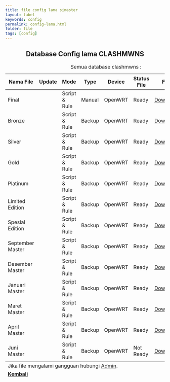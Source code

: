 ```yaml
---
title: file config lama simaster
layout: tabel
keywords: config
permalink: config-lama.html
folder: file
tags: [config]
---
```


<center><h2>Database Config lama CLASHMWNS</h2></center>

<div class="container">
  <div class="row">
    <div class="col-xs-12">
      <table summary="database clashmwns" class="table table-bordered table-hover dt-responsive">
        <caption class="text-center" target="blank">Semua database clashmwns :</caption>
        <thead>
          <tr>
            <th>Nama File</th>
            <th>Update</th>
            <th>Mode</th>
            <th>Type</th>
            <th>Device</th>
            <th>Status File</th>
            <th>File</th>
            <th>Youtube</th>
          </tr>
        </thead>
        <tbody>
          <tr>
            <td>Final</td>
            <td><span id="datetime"></span></td>
            <td>Script & Rule</td>
            <td>Manual</td>
            <td>OpenWRT</td>
            <td>Ready</td>
            <td><a href="https://safelink.id/OfMjQ0T" target="blank">Download</a></td>
            <td><a href="#" target="blank">Non Video</a></td>       
          </tr>
          <tr>
            <td>Bronze</td>
            <td><span id="datetime"></span></td>
            <td>Script & Rule</td>
            <td>Backup</td>
            <td>OpenWRT</td>
            <td>Ready</td>
            <td><a href="https://safelink.id/LQd1H" target="blank">Download</a></td>
            <td><a href="#" target="blank">Non Video</a></td>       
          </tr>
          <tr>
            <td>Silver</td>
            <td><span id="datetime"></span></td>
            <td>Script & Rule</td>
            <td>Backup</td>
            <td>OpenWRT</td>
            <td>Ready</td>
            <td><a href="https://safelink.id/FCxy9NIw" target="blank">Download</a></td>
            <td><a href="#" target="blank">Non Video</a></td>       
          </tr>
          <tr>
            <td>Gold</td>
            <td><span id="datetime"></span></td>
            <td>Script & Rule</td>
            <td>Backup</td>
            <td>OpenWRT</td>
            <td>Ready</td>
            <td><a href="https://safelink.id/UgxU" target="blank">Download</a></td>
            <td><a href="#" target="blank">Non Video</a></td>       
          </tr>
          <tr>
            <td>Platinum</td>
            <td><span id="datetime"></span></td>
            <td>Script & Rule</td>
            <td>Backup</td>
            <td>OpenWRT</td>
            <td>Ready</td>
            <td><a href="https://safelink.id/hspwwC" target="blank">Download</a></td>
            <td><a href="#" target="blank">Non Video</a></td>       
          </tr>
          <tr>
            <td>Limited Edition</td>
            <td><span id="datetime"></span></td>
            <td>Script & Rule</td>
            <td>Backup</td>
            <td>OpenWRT</td>
            <td>Ready</td>
            <td><a href="https://safelink.id/EdUq" target="blank">Download</a></td>
            <td><a href="#" target="blank">Non Video</a></td>       
          </tr>
          <tr>
            <td>Spesial Edition</td>
            <td><span id="datetime"></span></td>
            <td>Script & Rule</td>
            <td>Backup</td>
            <td>OpenWRT</td>
            <td>Ready</td>
            <td><a href="https://safelink.id/GyJeJ4eM" target="blank">Download</a></td>
            <td><a href="#" target="blank">Non Video</a></td>       
          </tr>
          <tr>
            <td>September Master</td>
            <td><span id="datetime"></span></td>
            <td>Script & Rule</td>
            <td>Backup</td>
            <td>OpenWRT</td>
            <td>Ready</td>
            <td><a href="https://safelink.id/xL2w" target="blank">Download</a></td>
            <td><a href="#" target="blank">Non Video</a></td>       
          </tr>
          <tr>
            <td>Desember Master</td>
            <td><span id="datetime"></span></td>
            <td>Script & Rule</td>
            <td>Backup</td>
            <td>OpenWRT</td>
            <td>Ready</td>
            <td><a href="https://safelink.id/QQCFgQ" target="blank">Download</a></td>
            <td><a href="#" target="blank">Non Video</a></td>       
          </tr>
          <tr>
            <td>Januari Master</td>
            <td><span id="datetime"></span></td>
            <td>Script & Rule</td>
            <td>Backup</td>
            <td>OpenWRT</td>
            <td>Ready</td>
            <td><a href="https://safelink.id/M5ms" target="blank">Download</a></td>
            <td><a href="#" target="blank">Non Video</a></td>       
          </tr>
          <tr>
            <td>Maret Master</td>
            <td><span id="datetime"></span></td>
            <td>Script & Rule</td>
            <td>Backup</td>
            <td>OpenWRT</td>
            <td>Ready</td>
            <td><a href="https://safelink.id/MmUF" target="blank">Download</a></td>
            <td><a href="#" target="blank">Non Video</a></td>       
          </tr>
          <tr>
            <td>April Master</td>
            <td><span id="datetime"></span></td>
            <td>Script & Rule</td>
            <td>Backup</td>
            <td>OpenWRT</td>
            <td>Ready</td>
            <td><a href="https://safelink.id/iGeFr2" target="blank">Download</a></td>
            <td><a href="#" target="blank">Non Video</a></td>       
          </tr>
          <tr>
            <td>Juni Master</td>
            <td><span id="datetime"></span></td>
            <td>Script & Rule</td>
            <td>Backup</td>
            <td>OpenWRT</td>
            <td>Not Ready</td>
            <td><a href="#" target="blank">Download</a></td>
            <td><a href="#" target="blank">Non Video</a></td>       
          </tr>
        </tbody>
        <tfoot>
        <tr>
        <td colspan="8" class="text-center">Jika file mengalami gangguan hubungi <a href="https://wa.me/6287764241047" target="_blank">Admin</a>.</td>
        </tr>
        <tr>
        <td colspan="8" class="text-center"><a href="/config-pusat.html"><b>Kembali</b></a></td>
        </tr>
        </tfoot>
        </table>
        </div>
        </div>
        </div>

<script>var dt = new Date();document.getElementById("datetime").innerHTML = dt.toLocaleDateString();</script>
